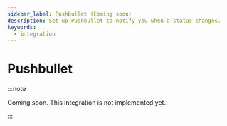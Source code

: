 ```yaml
---
sidebar_label: Pushbullet (Coming soon)
description: Set up Pushbullet to notify you when a status changes.
keywords:
  - integration
---
```


# Pushbullet

:::note

Coming soon. This integration is not implemented yet.

:::
